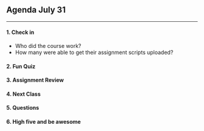 ## Agenda July 31 
___

#### 1. Check in
  * Who did the course work?
  * How many were able to get their assignment scripts uploaded?
    
#### 2. Fun Quiz

#### 3. Assignment Review

#### 4. Next Class

#### 5. Questions

#### 6. High five and be awesome